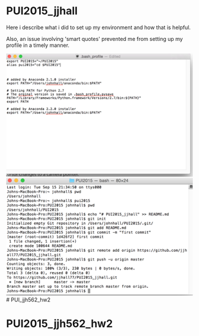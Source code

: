 # PUI2015_jjhall

Here i describe what i did to set up my environment and how that is helpful.

Also, an issue involving 'smart quotes' prevented me from setting up my profile in a timely manner.

![Alt text](profile_shot.png)
![Alt text](commands_shot.png)# PUI_jjh562_hw2
# PUI2015_jjh562_hw2
